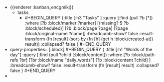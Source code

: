 - {{renderer :kanban_encgmikj}}
	- tasks
		- #+BEGIN_QUERY
		  {:title [:h3 "Tasks" ]
		  :query [:find (pull ?b [*])
		  :where
		    [?b :block/marker ?marker]
		    [(missing? $ ?b :block/scheduled)]
		    [?b :block/page ?page]
		    [?page :block/original-name ?name]]
		  :breadcumb-show? false
		  :result-transform (fn [result]
		  (sort-by (fn [h]
		  (get h :block/created-at)) result))
		  :collapsed? false
		  }
		  #+END_QUERY
- query-properties:: [:block]
  #+BEGIN_QUERY
  { :title [:h1 "Words of the day"]
   :query [:find (pull ?child [:block/content])
           :where
            [?b :block/path-refs ?br]
            [?br :block/name "daily_words"]
            [?b :block/content ?child]
  ]
  :breadcumb-show? false
  :result-transform (fn [result] result)
  :collapsed? false
   }
  #+END_QUERY
-